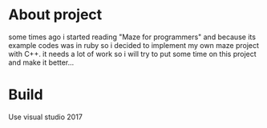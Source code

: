# About project
some times ago i started reading "Maze for programmers" and because its example codes was in ruby so i decided to implement my own maze project with C++. it needs a lot of work so i will try to put some time on this project and make it better... 

# Build
Use visual studio 2017
